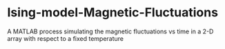 # Ising-model-Magnetic-Fluctuations
A MATLAB process simulating the magnetic fluctuations vs time in a 2-D array with respect to a fixed temperature
